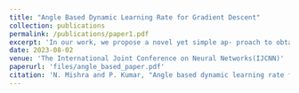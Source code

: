 ```yaml
---
title: "Angle Based Dynamic Learning Rate for Gradient Descent"
collection: publications
permalink: /publications/paper1.pdf
excerpt: 'In our work, we propose a novel yet simple ap- proach to obtain an adaptive learning rate for gradient-based descent methods on classification tasks. Instead of the traditional approach of selecting adaptive learning rates via the decayed expectation of gradient-based terms, we use the angle between the current gradient and the new gradient: this new gradient is computed from the direction orthogonal to the current gradient, which further helps us in determining a better adaptive learning rate based on angle history, thereby, leading to relatively better accuracy compared to the existing state-of-the-art optimizers. On a wide variety of benchmark datasets with prominent image classification architectures such as ResNet, DenseNet, Efficient- Net, and VGG, we find that our method leads to the highest accuracy in most of the datasets. Moreover, we prove that our method is convergent.'
date: 2023-08-02
venue: 'The International Joint Conference on Neural Networks(IJCNN)'
paperurl: 'files/angle_based_paper.pdf'
citation: 'N. Mishra and P. Kumar, "Angle based dynamic learning rate for gradient descent," 2023 International Joint Conference on Neural Networks (IJCNN), Gold Coast, Australia, 2023, pp. 1-8, doi: 10.1109/IJCNN54540.2023.10191702.'
---
```

<!-- This paper is about the number 1. The number 2 is left for future work.

[Download paper here](http://academicpages.github.io/files/paper1.pdf)

Recommended citation: Your Name, You. (2009). "Paper Title Number 1." <i>Journal 1</i>. 1(1). -->